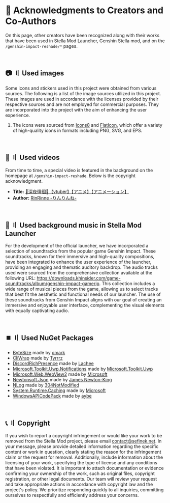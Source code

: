 <!-- [[> SEO
###### Number: 3.5

###### Title: Credits - Stella Mod Documentation
###### Description: Find answers to frequently asked questions about the Genshin Stella Mod, including UID, bans, modding, and account security. Learn how to use the mod responsibly and protect your privacy
###### Tags: genshin stella mod, modding, fps unlocker, reshade, genshin impact, gaming mods, visual enhancements, gaming experience, uid, bans, privacy, account security, two-factor authentication, telemetry, cheating, game modifications, custom shaders, mod compatibility, mod optimization, modding community, game performance, graphics enhancements, online gaming, cheater reporting, fair gaming, game rules, mod guidelines, modding safety, mod repository, modder support, modding resources, game hacking, gaming ethics, online security, mod development, fps improvement, game stability, privacy protection, modding tips, modding risks
###### Canonical: /genshin-impact-reshade/docs?page=credits
]]> -->

# 🤎 Acknowledgments to Creators and Co-Authors <!-- {#credits} -->
On this page, other creators have been recognized along with their works that have been used in Stella Mod Launcher, Genshin Stella mod, and on the `/genshin-impact-reshade/*` pages.

<br>

## 📷 〢 Used images <!-- {#images} -->
Some icons and stickers used in this project were obtained from various sources. The following is a list of the image sources utilized in this project. These images are used in accordance with the licenses provided by their respective sources and are not employed for commercial purposes. They are incorporated into the project with the aim of enhancing the user experience.

1. The icons were sourced from <a href="https://icons8.com" target="_blank">Icons8</a> and <a href="https://www.flaticon.com" target="_blank">FlatIcon</a>, which offer a variety of high-quality icons in formats including PNG, SVG, and EPS.

<br>

## 🎥 〢 Used videos <!-- {#vides} -->
From time to time, a special video is featured in the background on the homepage at `/genshin-impact-reshade`. Below is the copyright acknowledgment.
- **Title:** [🖤深夜徘徊🖤【vtuber】【アニメ】【アニメーション】](https://www.youtube.com/watch?v=qvJ8uJLEDzY)
- **Author:** [RinRinne -りんりんね-](https://www.youtube.com/@RinRinne39)

<br>

## 🍰 〢 Used background music in Stella Mod Launcher <!-- {#bg-music-in-sml} -->
For the development of the official launcher, we have incorporated a selection of soundtracks from the popular game Genshin Impact.
These soundtracks, known for their immersive and high-quality compositions, have been integrated to enhance the user experience of the launcher, providing an engaging and thematic auditory backdrop.
The audio tracks used were sourced from the comprehensive collection available at the following URL: https://downloads.khinsider.com/game-soundtracks/album/genshin-impact-gamerip.
This collection includes a wide range of musical pieces from the game, allowing us to select tracks that best fit the aesthetic and functional needs of our launcher.
The use of these soundtracks from Genshin Impact aligns with our goal of creating an immersive and enjoyable user interface, complementing the visual elements with equally captivating audio.

<br>

## ⏹️ 〢 Used NuGet Packages <!-- {#used-nuget-packages} -->
- [ByteSize](https://www.nuget.org/packages/ByteSize/) made by [omark](https://www.nuget.org/profiles/omark)
- [CliWrap](https://www.nuget.org/packages/CliWrap/) made by [Tyrrrz](https://www.nuget.org/profiles/Tyrrrz)
- [DiscordRichPresence](https://www.nuget.org/packages/DiscordRichPresence/) made by [Lachee](https://www.nuget.org/profiles/Lachee)
- [Microsoft.Toolkit.Uwp.Notifications](https://www.nuget.org/packages/Microsoft.Toolkit.Uwp.Notifications/) made by [Microsoft.Toolkit.Uwp](https://www.nuget.org/profiles/Microsoft.Toolkit)
- [Microsoft.Web.WebView2](https://www.nuget.org/packages/Microsoft.Web.WebView2/) made by [Microsoft](https://www.nuget.org/profiles/Microsoft)
- [Newtonsoft.Json](https://www.nuget.org/packages/Newtonsoft.Json/) made by [James Newton-King](https://www.nuget.org/profiles/jamesnk)
- [NLog](https://www.nuget.org/packages/NLog/) made by [304NotModified](https://www.nuget.org/profiles/304NotModified)
- [System.Runtime.Caching](https://www.nuget.org/packages/System.Runtime.Caching/) made by [Microsoft](https://www.nuget.org/profiles/Microsoft)
- [WindowsAPICodePack](https://www.nuget.org/packages/WindowsAPICodePack-Core/) made by [aybe](https://www.nuget.org/profiles/aybe)

<br>

## 📞 〢 Copyright <!-- {#copyright} -->
If you wish to report a copyright infringement or would like your work to be removed from the Stella Mod project, please email <a href="mailto:contact@sefinek.net?subject=Genshin%20Stella%20Mod:%20Copyright%20Infringement%20Report">contact@sefinek.net</a>.
In your message, please provide detailed information regarding the specific content or work in question, clearly stating the reason for the infringement claim or the request for removal.
Additionally, include information about the licensing of your work, specifying the type of license and any conditions that have been violated.
It is important to attach documentation or evidence confirming your ownership of the work, such as original files, copyright registration, or other legal documents.
Our team will review your request and take appropriate actions in accordance with copyright law and the project's policy.
We prioritize responding quickly to all inquiries, committing ourselves to respectfully and efficiently address your concerns.